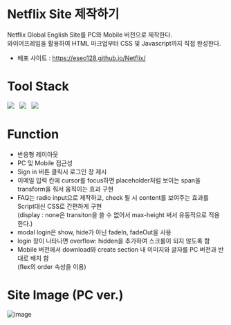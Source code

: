 # Netflix Site 제작하기
Netflix Global English Site를 PC와 Mobile 버전으로 제작한다.<br>
와이어프레임을 활용하여 HTML 마크업부터 CSS 및 Javascript까지 직접 완성한다.
- 배포 사이트 : https://eseo128.github.io/Netflix/
 
# Tool Stack
<p>
    <img src="https://img.shields.io/badge/JavaScript-F7DF1E?style=flat&logo=JavaScript&logoColor=black"/>&nbsp;&nbsp;
    <img src="https://img.shields.io/badge/HTML-E34F26?style=flat&logo=HTML5&logoColor=white"/>&nbsp;&nbsp;
    <img src="https://img.shields.io/badge/CSS-1572B6?style=flat&logo=CSS3&logoColor=white"/>&nbsp;&nbsp;

# Function
- 반응형 레이아웃
- PC 및 Mobile 접근성
- Sign in 버튼 클릭시 로그인 창 제시
- 이메일 입력 칸에 cursor를 focus하면 placeholder처럼 보이는 span을 transform을 줘서 움직이는 효과 구현
- FAQ는 radio input으로 제작하고, check 될 시 content를 보여주는 효과를 Script대신 CSS로 간편하게 구현
  <br>(display : none은 transiton을 쓸 수 없어서 max-height 써서 유동적으로 적용한다.)
- modal login은 show, hide가 아닌 fadeIn, fadeOut을 사용
- login 창이 나타나면 overflow: hidden을 추가하여 스크롤이 되지 않도록 함
- Mobile 버전에서 download와 create section 내 이미지와 글자를 PC 버전과 반대로 배치 함 <br>(flex의 order 속성을 이용)

# Site Image (PC ver.)
 
![image](https://user-images.githubusercontent.com/34049770/128049985-3c3ae667-fc53-4cf9-b80f-eac7643a9ca1.png)

